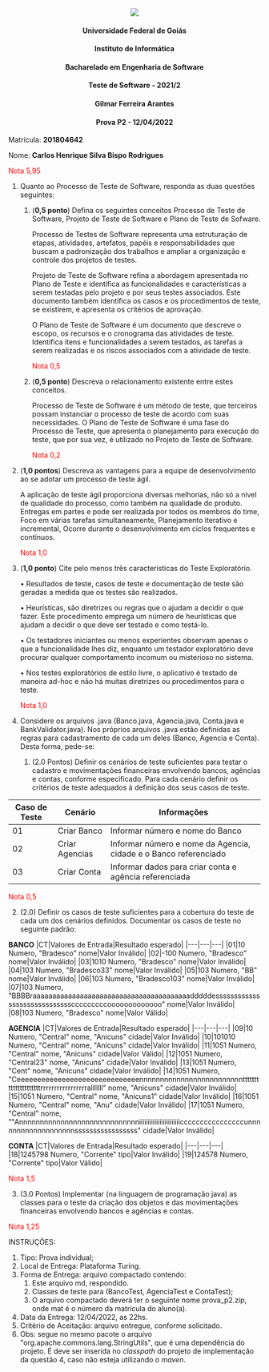 <div align=center>
  <img src="brasaooficialcolorido.png">
</div>

#### <p style="text-align: center;">Universidade Federal de Goiás</p>
#### <p style="text-align: center;">Instituto de Informática</p>
#### <p style="text-align: center;">Bacharelado em Engenharia de Software</p>
#### <p style="text-align: center;">Teste de Software - 2021/2</p>
#### <p style="text-align: center;">Gilmar Ferreira Arantes</p>
####  <p style="text-align: center;"> Prova P2 - 12/04/2022</p>

Matrícula: **201804642**

Nome: **Carlos Henrique Silva Bispo Rodrigues**

<p><font color="red">Nota 5,95</font></p>


1. Quanto ao Processo de Teste de Software, responda as duas questões seguintes:
   1. (**0,5 ponto**) Defina os seguintes conceitos Processo de Teste de Software, Projeto de Teste de Software e Plano de Teste de Sofware.

      <p>
      Processo de Testes de Software representa uma estruturação de etapas, atividades, artefatos, papéis e responsabilidades que buscam a padronização dos trabalhos e ampliar a organização e controle dos projetos de testes.

      Projeto de Teste de Software refina a abordagem apresentada no Plano de Teste e identifica as funcionalidades e características a serem testadas pelo projeto e por seus testes associados. Este documento também identifica os casos e os procedimentos de teste, se existirem, e apresenta os critérios de aprovação.

      O Plano de Teste de Software é um documento que descreve o escopo, os recursos e o cronograma das atividades de teste. Identifica itens e funcionalidades a serem testados, as tarefas a serem realizadas e os riscos associados com a atividade de teste.
      </p>

      <p><font color="red">Nota 0,5</font></p>

   2. (**0,5 ponto**) Descreva o relacionamento existente entre estes conceitos.
      <p>
      Processo de Teste de Software é um método de teste, que terceiros possam instanciar o processo de teste de acordo com suas necessidades. O Plano de Teste de Software é uma fase do Processo de Teste, que apresenta o planejamento para execução do teste, que por sua vez, é utilizado no Projeto de Teste de Software.
      </p>

      <p><font color="red">Nota 0,2</font></p>

2. (**1,0 pontos**) Descreva as vantagens para a equipe de desenvolvimento ao se adotar um processo de teste ágil.
      <p>
      A aplicação de teste ágil proporciona diversas melhorias, não só a nível de qualidade do processo, como também na qualidade do produto. Entregas em partes e pode ser realizada por todos os membros do time, Foco em várias tarefas simultaneamente, Planejamento iterativo e incremental, Ocorre durante o desenvolvimento em ciclos frequentes e contínuos.
      </p>
      <p><font color="red">Nota 1,0</font></p>

3. (**1,0 ponto**) Cite pelo menos três características do Teste Exploratório.
      <p>
      • Resultados de teste, casos de teste e documentação de teste são geradas a medida que os testes são realizados.
      </p>
      <p>
      • Heurísticas, são diretrizes ou regras que o ajudam a decidir o que fazer. Este procedimento emprega um número de heurísticas que ajudam a decidir o que deve ser testado e como testá-lo.
      </p>
      <p>
      • Os testadores iniciantes ou menos experientes observam apenas o que a funcionalidade lhes diz, enquanto um testador exploratório deve procurar qualquer comportamento incomum ou misterioso no sistema.
      </p>
      <p>
      • Nos testes exploratórios de estilo livre, o aplicativo é testado de maneira ad-hoc e não há muitas diretrizes ou procedimentos para o teste.
      </p>

      <p><font color="red">Nota 1,0</font></p>

4. Considere os arquivos .java (Banco.java, Agencia.java, Conta.java e BankValidator.java). Nos próprios arquivos .java estão definidas as regras para cadastramento de cada um deles (Banco, Agencia e Conta). Desta forma, pede-se:
   1. (2.0 Pontos) Definir os cenários de teste suficientes para testar o cadastro e movimentações financeiras envolvendo bancos, agências e contas, conforme especificado. Para cada cenário definir os critérios de teste adequados à definição dos seus casos de teste.

|Caso de Teste|Cenário|Informações|
|---|---|---|
|01|Criar Banco|Informar número e nome do Banco|
|02|Criar Agencias|Informar número e nome da Agencia, cidade e o Banco referenciado|
|03|Criar Conta|Informar dados para criar conta e agência referenciada|

<p><font color="red">Nota 0,5</font></p>

   2. (2.0) Definir os casos de teste suficientes para a cobertura do teste de cada um dos cenários definidos. Documentar os casos de teste no seguinte padrão:

**BANCO**
|CT|Valores de Entrada|Resultado esperado|
|---|---|---|
|01|10 Numero, "Bradesco" nome|Valor Inválido|
|02|-100 Numero, "Bradesco" nome|Valor Inválido|
|03|1010 Numero, "Bradesco" nome|Valor Inválido|
|04|103 Numero, "Bradesco33" nome|Valor Inválido|
|05|103 Numero, "BB" nome|Valor Inválido|
|06|103 Numero, "Bradesco103" nome|Valor Inválido|
|07|103 Numero, "BBBBraaaaaaaaaaaaaaaaaaaaaaaaaaaaaaaaaaaaaaaadddddessssssssssssssssssssssssssssscccccccccooooooooooooo" nome|Valor Inválido|
|08|103 Numero, "Bradesco" nome|Valor Válido|

**AGENCIA**
|CT|Valores de Entrada|Resultado esperado|
|---|---|---|
|09|10 Numero, "Central" nome, "Anicuns" cidade|Valor Inválido|
|10|101010 Numero, "Central" nome, "Anicuns" cidade|Valor Inválido|
|11|1051 Numero, "Central" nome, "Anicuns" cidade|Valor Válido|
|12|1051 Numero, "Central23" nome, "Anicuns" cidade|Valor Inválido|
|13|1051 Numero, "Cent" nome, "Anicuns" cidade|Valor Inválido|
|14|1051 Numero, "Ceeeeeeeeeeeeeeeeeeeeeeeeeeeeeennnnnnnnnnnnnnnnnnnnnnnnntttttttttttttttttttttrrrrrrrrrrrrrrrrralllllll" nome, "Anicuns" cidade|Valor Inválido|
|15|1051 Numero, "Central" nome, "Anicuns1" cidade|Valor Inválido|
|16|1051 Numero, "Central" nome, "Anu" cidade|Valor Inválido|
|17|1051 Numero, "Central" nome, ""Annnnnnnnnnnnnnnnnnnnnnnnnnnnniiiiiiiiiiiiiiiiiiiiiiiiccccccccccccccccunnnnnnnnnnnnnnnnnnnsssssssssssssssss" cidade|Valor Inválido|

**CONTA**
|CT|Valores de Entrada|Resultado esperado|
|---|---|---|
|18|1245798 Numero, "Corrente" tipo|Valor Inválido|
|19|124578 Numero, "Corrente" tipo|Valor Válido|

<p><font color="red">Nota 1,5</font></p>

   3. (3.0 Pontos) Implementar (na linguagem de programação java) as classes para o teste da criação dos objetos e das movimentações financeiras envolvendo bancos e agências e contas.

<p><font color="red">Nota 1,25</font></p>

INSTRUÇÕES:
1. Tipo: Prova individual;
2. Local de Entrega: Plataforma Turing.
3. Forma de Entrega: arquivo compactado contendo:
   1. Este arquivo md, respondido.
   2. Classes de teste para (BancoTest, AgenciaTest e ContaTest);
   3. O arquivo compactado deverá ter o seguinte nome prova_p2<mat>.zip, onde mat é o número da matrícula do aluno(a).
5. Data da Entrega: 12/04/2022, as 22hs.
6. Critério de Aceitação: arquivo entregue, conforme solicitado.
7. Obs: segue no mesmo pacote o arquivo "org.apache.commons.lang.StringUtils", que é uma dependência do projeto. É deve ser inserida no _classpath_ do projeto de implementação da questão 4, caso não esteja utilizando o _maven_.

